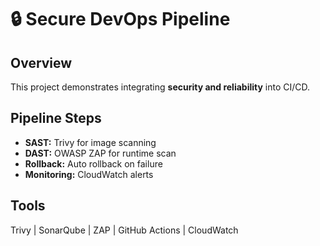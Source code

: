 # 🔒 Secure DevOps Pipeline

## Overview
This project demonstrates integrating **security and reliability** into CI/CD.

## Pipeline Steps
- **SAST:** Trivy for image scanning
- **DAST:** OWASP ZAP for runtime scan
- **Rollback:** Auto rollback on failure
- **Monitoring:** CloudWatch alerts

## Tools
Trivy | SonarQube | ZAP | GitHub Actions | CloudWatch
